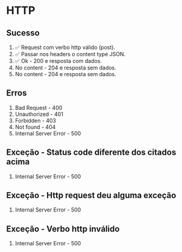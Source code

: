 # HTTP

## Sucesso
1. ✅ Request com verbo http válido (post).
2. ✅ Passar nos headers o content type JSON.
3. ✅ Ok - 200 e resposta com dados.
4. No content - 204 e resposta sem dados.
5. No content - 204 e resposta sem dados.

## Erros
1. Bad Request - 400
2. Unauthorized - 401
3. Forbidden - 403
4. Not found - 404
5. Internal Server Error - 500

## Exceção - Status code diferente dos citados acima
1. Internal Server Error - 500

## Exceção - Http request deu alguma exceção
1. Internal Server Error - 500

## Exceção - Verbo http inválido
1. Internal Server Error - 500
